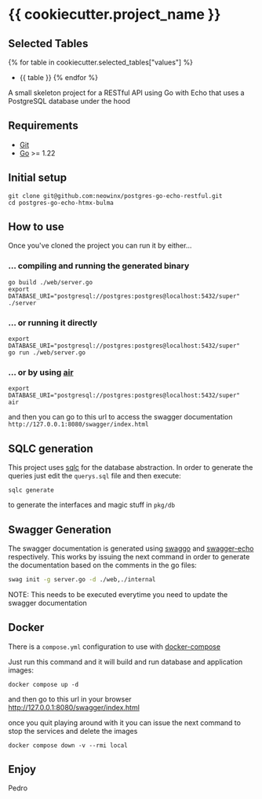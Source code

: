 # {{ cookiecutter.project_name }}

## Selected Tables

{% for table in cookiecutter.selected_tables["values"] %}
- {{ table }}
{% endfor %}

A small skeleton project for a RESTful API using Go with Echo that uses a PostgreSQL database under the hood

## Requirements

- [Git](https://git-scm.com/)
- [Go](https://go.dev/) >= 1.22

## Initial setup

```shell
git clone git@github.com:neowinx/postgres-go-echo-restful.git
cd postgres-go-echo-htmx-bulma
```

## How to use

Once you've cloned the project you can run it by either...

### ... compiling and running the generated binary

```shell
go build ./web/server.go
export DATABASE_URI="postgresql://postgres:postgres@localhost:5432/super"
./server
```

### ... or running it directly

```shell
export DATABASE_URI="postgresql://postgres:postgres@localhost:5432/super"
go run ./web/server.go
```

### ... or by using [air](https://github.com/air-verse/air)

```shell
export DATABASE_URI="postgresql://postgres:postgres@localhost:5432/super"
air
```

and then you can go to this url to access the swagger documentation `http://127.0.0.1:8080/swagger/index.html`


## SQLC generation

This project uses [sqlc](https://sqlc.dev/) for the database abstraction. In order to generate the queries just edit the `querys.sql` file and then execute: 

```shell
sqlc generate
```

to generate the interfaces and magic stuff in `pkg/db`

## Swagger Generation

The swagger documentation is generated using [swaggo](https://github.com/swaggo/swag) and [swagger-echo](https://github.com/swaggo/echo-swagger) respectively. This works by
issuing the next command in order to generate the documentation based on the comments in the go files:

```bash
swag init -g server.go -d ./web,./internal
```

NOTE: This needs to be executed everytime you need to update the swagger documentation

## Docker

There is a `compose.yml` configuration to use with [docker-compose](https://docs.docker.com/compose/)

Just run this command and it will build and run database and application images:

```shell
docker compose up -d
```

and then go to this url in your browser http://127.0.0.1:8080/swagger/index.html

once you quit playing around with it you can issue the next command to stop the services and delete the images

```shell
docker compose down -v --rmi local
```

## Enjoy

Pedro
